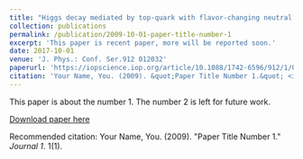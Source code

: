 ```yaml
---
title: "Higgs decay mediated by top-quark with flavor-changing neutral scalar interactions"
collection: publications
permalink: /publication/2009-10-01-paper-title-number-1
excerpt: 'This paper is recent paper, more will be reported soon.'
date: 2017-10-01
venue: 'J. Phys.: Conf. Ser.912 012032'
paperurl: 'https://iopscience.iop.org/article/10.1088/1742-6596/912/1/012032/pdf'
citation: 'Your Name, You. (2009). &quot;Paper Title Number 1.&quot; <i>Journal 1</i>. 1(1).'
---
```

This paper is about the number 1. The number 2 is left for future work.

[Download paper here](http://academicpages.github.io/files/paper1.pdf)

Recommended citation: Your Name, You. (2009). "Paper Title Number 1." <i>Journal 1</i>. 1(1).
